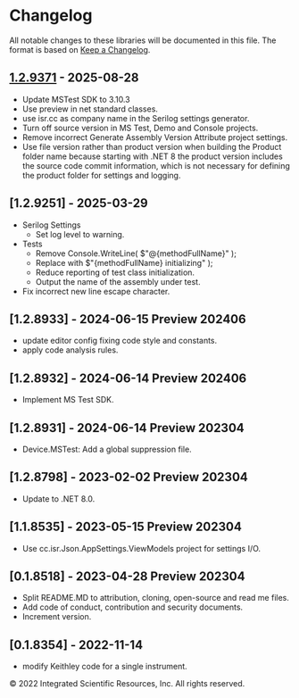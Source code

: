 # Changelog
All notable changes to these libraries will be documented in this file.
The format is based on [Keep a Changelog].

[1.2.9371]: https://github.com/atecoder/dn.vi.tcp

## [1.2.9371] - 2025-08-28
- Update MSTest SDK to 3.10.3
- Use preview in net standard classes.
- use isr.cc as company name in the Serilog settings generator.
- Turn off source version in MS Test, Demo and Console projects.
- Remove incorrect Generate Assembly Version Attribute project settings.
- Use file version rather than product version when building the Product folder name because starting with .NET 8 the product version includes the source code commit information, which is not necessary for defining the product folder for settings and logging.

## [1.2.9251] - 2025-03-29
- Serilog Settings
  - Set log level to warning.
- Tests
  - Remove Console.WriteLine( $"@{methodFullName}" );
  - Replace with $"{methodFullName} initializing" );
  - Reduce reporting of test class initialization.
  - Output the name of the assembly under test.
- Fix incorrect new line escape character.

## [1.2.8933] - 2024-06-15 Preview 202406
* update editor config fixing code style and constants.
* apply code analysis rules.

## [1.2.8932] - 2024-06-14 Preview 202406
* Implement MS Test SDK.

## [1.2.8931] - 2024-06-14 Preview 202304
* Device.MSTest: Add a global suppression file.

## [1.2.8798] - 2023-02-02 Preview 202304
* Update to .NET 8.0.

## [1.1.8535] - 2023-05-15 Preview 202304
* Use cc.isr.Json.AppSettings.ViewModels project for settings I/O.

## [0.1.8518] - 2023-04-28 Preview 202304
* Split README.MD to attribution, cloning, open-source and read me files.
* Add code of conduct, contribution and security documents.
* Increment version.


## [0.1.8354] - 2022-11-14
* modify Keithley code for a single instrument.

&copy;  2022 Integrated Scientific Resources, Inc. All rights reserved.

[Keep a Changelog]: https://keepachangelog.com/en/1.0.0/

